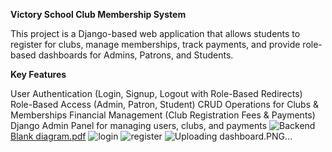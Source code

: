 **Victory School Club Membership System**

This project is a Django-based web application that allows students to register for clubs, manage memberships, track payments, and provide role-based dashboards for Admins, Patrons, and Students.

**Key Features**

User Authentication (Login, Signup, Logout with Role-Based Redirects)
Role-Based Access (Admin, Patron, Student)
CRUD Operations for Clubs & Memberships
Financial Management (Club Registration Fees & Payments)
Django Admin Panel for managing users, clubs, and payments
![Backend](https://github.com/user-attachments/assets/d5fd8a17-3731-465d-b788-72c0428baabb)
[Blank diagram.pdf](https://github.com/user-attachments/files/19084793/Blank.diagram.pdf)
![login](https://github.com/user-attachments/assets/cbf63379-4ca2-468b-80f3-318bbeb749a8)
![register](https://github.com/user-attachments/assets/8c41cd00-650c-46b9-beaa-7864ca473da2)
![Uploading dashboard.PNG…]()
